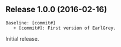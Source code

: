 ## Release 1.0.0 (2016-02-16)

```
Baseline: [commit#]
   + [commit#]: First version of EarlGrey.
```

Initial release.
